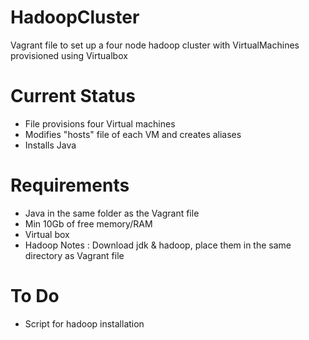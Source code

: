 # HadoopCluster
Vagrant file to set up a four node hadoop cluster with VirtualMachines provisioned using Virtualbox

Current Status
================
 *  File provisions four Virtual machines
 *  Modifies "hosts" file of each VM and creates aliases 
 *  Installs Java
 
 Requirements
 ==================
 *	Java in the same folder as the Vagrant file
 *	Min 10Gb of free memory/RAM
 *	Virtual box
 *	Hadoop 
Notes : Download jdk & hadoop, place them in the same directory as Vagrant file
 

To Do
=====================
* Script for hadoop installation
 
